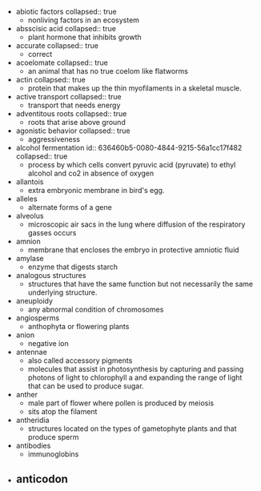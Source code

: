 - abiotic factors
  collapsed:: true
	- nonliving factors in an ecosystem
- absscisic acid
  collapsed:: true
	- plant hormone that inhibits growth
- accurate
  collapsed:: true
	- correct
- acoelomate
  collapsed:: true
	- an animal that has no true coelom like flatworms
- actin
  collapsed:: true
	- protein that makes up the thin myofilaments in a skeletal muscle.
- active transport
  collapsed:: true
	- transport that needs energy
- adventitous roots
  collapsed:: true
	- roots that arise above ground
- agonistic behavior
  collapsed:: true
	- aggressiveness
- alcohol fermentation
  id:: 636460b5-0080-4844-9215-56a1cc17f482
  collapsed:: true
	- process by which cells convert pyruvic acid (pyruvate) to ethyl alcohol and co2 in absence of oxygen
- allantois
	- extra embryonic membrane in bird's egg.
- alleles
	- alternate forms of a gene
- alveolus
	- microscopic air sacs in the lung where diffusion of the respiratory gasses occurs
- amnion
	- membrane that encloses the embryo in protective amniotic fluid
- amylase
	- enzyme that digests starch
- analogous structures
	- structures that have the same function but not necessarily the same underlying structure.
- aneuploidy
	- any abnormal condition of chromosomes
- angiosperms
	- anthophyta or flowering plants
- anion
	- negative ion
- antennae
	- also called accessory pigments
	- molecules that assist in photosynthesis by capturing and passing photons of light to chlorophyll a and expanding the range of light that can be used to produce sugar.
- anther
	- male part of flower where pollen is produced by meiosis
	- sits atop the filament
- antheridia
	- structures located on the types of gametophyte plants and that produce sperm
- antibodies
	- immunoglobins
- anticodon
	-